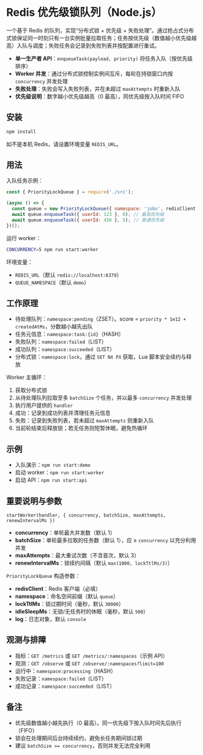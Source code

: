 # Redis 优先级锁队列（Node.js）

一个基于 Redis 的队列，实现“分布式锁 + 优先级 + 失败处理”。通过抢占式分布式锁保证同一时刻只有一台实例批量拉取任务；任务按优先级（数值越小优先级越高）入队与调度；失败任务会记录到失败列表并按配置进行重试。

- **单一生产者 API**：`enqueueTask(payload, priority)` 将任务入队（按优先级排序）
- **Worker 并发**：通过分布式锁控制实例间互斥，每轮在持锁窗口内按 `concurrency` 并发处理
- **失败处理**：失败会写入失败列表，并在未超过 `maxAttempts` 时重新入队
- **优先级说明**：数字越小优先级越高（0 最高），同优先级按入队时间 FIFO

## 安装

```bash
npm install
```

如不是本机 Redis，请设置环境变量 `REDIS_URL`。

## 用法

入队任务示例：

```js
const { PriorityLockQueue } = require('./src');

(async () => {
  const queue = new PriorityLockQueue({ namespace: 'jobs', redisClient /* 传入 redis 客户端 */ });
  await queue.enqueueTask({ userId: 123 }, 0); // 最高优先级
  await queue.enqueueTask({ userId: 456 }, 5); // 普通优先级
})();
```

运行 worker：

```bash
CONCURRENCY=5 npm run start:worker
```

环境变量：

- `REDIS_URL`（默认 `redis://localhost:6379`）
- `QUEUE_NAMESPACE`（默认 `demo`）

## 工作原理

- 待处理队列：`namespace:pending`（ZSET）。score = `priority * 1e12 + createdAtMs`，分数越小越先出队
- 任务元信息：`namespace:task:{id}`（HASH）
- 失败队列：`namespace:failed`（LIST）
- 成功队列：`namespace:succeeded`（LIST）
- 分布式锁：`namespace:lock`，通过 `SET NX PX` 获取，Lua 脚本安全续约与释放

Worker 主循环：

1. 获取分布式锁
2. 从待处理队列拉取至多 `batchSize` 个任务，并以最多 `concurrency` 并发处理
3. 执行用户提供的 `handler`
4. 成功：记录到成功列表并清理任务元信息
5. 失败：记录到失败列表，若未超过 `maxAttempts` 则重新入队
6. 当前轮结束后释放锁；若无任务则短暂休眠，避免热循环

## 示例

- 入队演示：`npm run start:demo`
- 启动 worker：`npm run start:worker`
- 启动 API：`npm run start:api`

## 重要说明与参数

`startWorker(handler, { concurrency, batchSize, maxAttempts, renewIntervalMs })`

- **concurrency**：单轮最大并发数（默认 1）
- **batchSize**：单轮最多拉取的任务数（默认 1），应 ≥ `concurrency` 以充分利用并发
- **maxAttempts**：最大重试次数（不含首次，默认 3）
- **renewIntervalMs**：锁续约间隔（默认 `max(1000, lockTtlMs/3)`）

`PriorityLockQueue` 构造参数：

- **redisClient**：Redis 客户端（必填）
- **namespace**：命名空间前缀（默认 `queue`）
- **lockTtlMs**：锁过期时间（毫秒，默认 `30000`）
- **idleSleepMs**：无锁/无任务时的休眠（毫秒，默认 `500`）
- **log**：日志对象，默认 `console`

## 观测与排障

- 指标：`GET /metrics` 或 `GET /metrics/:namespaces`（示例 API）
- 观测：`GET /observe` 或 `GET /observe/:namespaces?limit=100`
- 运行中：`namespace:processing`（HASH）
- 失败记录：`namespace:failed`（LIST）
- 成功记录：`namespace:succeeded`（LIST）

## 备注

- 优先级数值越小越先执行（0 最高）。同一优先级下按入队时间先后执行（FIFO）
- 锁会在处理期间后台持续续约，避免长任务期间锁过期
- 建议 `batchSize >= concurrency`，否则并发无法完全利用